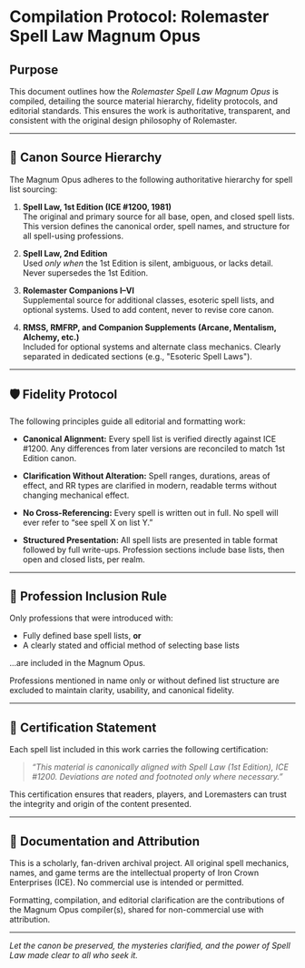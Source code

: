 
# Compilation Protocol: Rolemaster Spell Law Magnum Opus

## Purpose

This document outlines how the *Rolemaster Spell Law Magnum Opus* is compiled, detailing the source material hierarchy, fidelity protocols, and editorial standards. This ensures the work is authoritative, transparent, and consistent with the original design philosophy of Rolemaster.

---

## 📘 Canon Source Hierarchy

The Magnum Opus adheres to the following authoritative hierarchy for spell list sourcing:

1. **Spell Law, 1st Edition (ICE #1200, 1981)**  
   The original and primary source for all base, open, and closed spell lists. This version defines the canonical order, spell names, and structure for all spell-using professions.

2. **Spell Law, 2nd Edition**  
   Used *only when* the 1st Edition is silent, ambiguous, or lacks detail. Never supersedes the 1st Edition.

3. **Rolemaster Companions I–VI**  
   Supplemental source for additional classes, esoteric spell lists, and optional systems. Used to add content, never to revise core canon.

4. **RMSS, RMFRP, and Companion Supplements (Arcane, Mentalism, Alchemy, etc.)**  
   Included for optional systems and alternate class mechanics. Clearly separated in dedicated sections (e.g., "Esoteric Spell Laws").

---

## 🛡️ Fidelity Protocol

The following principles guide all editorial and formatting work:

- **Canonical Alignment:** Every spell list is verified directly against ICE #1200. Any differences from later versions are reconciled to match 1st Edition canon.

- **Clarification Without Alteration:** Spell ranges, durations, areas of effect, and RR types are clarified in modern, readable terms without changing mechanical effect.

- **No Cross-Referencing:** Every spell is written out in full. No spell will ever refer to “see spell X on list Y.”

- **Structured Presentation:** All spell lists are presented in table format followed by full write-ups. Profession sections include base lists, then open and closed lists, per realm.

---

## 🧾 Profession Inclusion Rule

Only professions that were introduced with:
- Fully defined base spell lists, **or**
- A clearly stated and official method of selecting base lists

...are included in the Magnum Opus.

Professions mentioned in name only or without defined list structure are excluded to maintain clarity, usability, and canonical fidelity.

---

## 🔖 Certification Statement

Each spell list included in this work carries the following certification:

> *“This material is canonically aligned with Spell Law (1st Edition), ICE #1200. Deviations are noted and footnoted only where necessary.”*

This certification ensures that readers, players, and Loremasters can trust the integrity and origin of the content presented.

---

## 🧾 Documentation and Attribution

This is a scholarly, fan-driven archival project. All original spell mechanics, names, and game terms are the intellectual property of Iron Crown Enterprises (ICE). No commercial use is intended or permitted.

Formatting, compilation, and editorial clarification are the contributions of the Magnum Opus compiler(s), shared for non-commercial use with attribution.

---

*Let the canon be preserved, the mysteries clarified, and the power of Spell Law made clear to all who seek it.*
